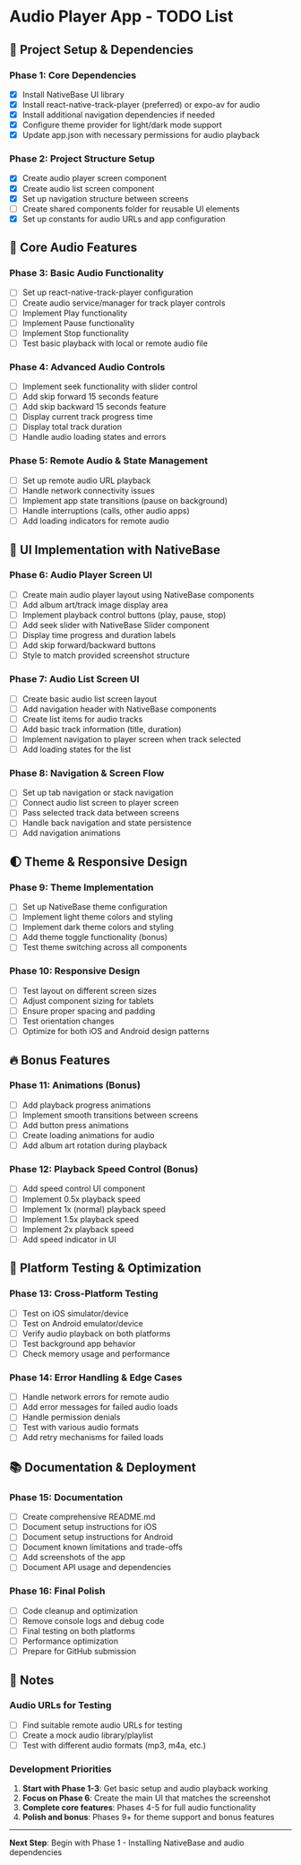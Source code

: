 # Audio Player App - TODO List

## 🚀 Project Setup & Dependencies

### Phase 1: Core Dependencies

- [x] Install NativeBase UI library
- [x] Install react-native-track-player (preferred) or expo-av for audio
- [x] Install additional navigation dependencies if needed
- [x] Configure theme provider for light/dark mode support
- [x] Update app.json with necessary permissions for audio playback

### Phase 2: Project Structure Setup

- [x] Create audio player screen component
- [x] Create audio list screen component
- [x] Set up navigation structure between screens
- [ ] Create shared components folder for reusable UI elements
- [x] Set up constants for audio URLs and app configuration

## 🎵 Core Audio Features

### Phase 3: Basic Audio Functionality

- [ ] Set up react-native-track-player configuration
- [ ] Create audio service/manager for track player controls
- [ ] Implement Play functionality
- [ ] Implement Pause functionality
- [ ] Implement Stop functionality
- [ ] Test basic playback with local or remote audio file

### Phase 4: Advanced Audio Controls

- [ ] Implement seek functionality with slider control
- [ ] Add skip forward 15 seconds feature
- [ ] Add skip backward 15 seconds feature
- [ ] Display current track progress time
- [ ] Display total track duration
- [ ] Handle audio loading states and errors

### Phase 5: Remote Audio & State Management

- [ ] Set up remote audio URL playback
- [ ] Handle network connectivity issues
- [ ] Implement app state transitions (pause on background)
- [ ] Handle interruptions (calls, other audio apps)
- [ ] Add loading indicators for remote audio

## 🎨 UI Implementation with NativeBase

### Phase 6: Audio Player Screen UI

- [ ] Create main audio player layout using NativeBase components
- [ ] Add album art/track image display area
- [ ] Implement playback control buttons (play, pause, stop)
- [ ] Add seek slider with NativeBase Slider component
- [ ] Display time progress and duration labels
- [ ] Add skip forward/backward buttons
- [ ] Style to match provided screenshot structure

### Phase 7: Audio List Screen UI

- [ ] Create basic audio list screen layout
- [ ] Add navigation header with NativeBase components
- [ ] Create list items for audio tracks
- [ ] Add basic track information (title, duration)
- [ ] Implement navigation to player screen when track selected
- [ ] Add loading states for the list

### Phase 8: Navigation & Screen Flow

- [ ] Set up tab navigation or stack navigation
- [ ] Connect audio list screen to player screen
- [ ] Pass selected track data between screens
- [ ] Handle back navigation and state persistence
- [ ] Add navigation animations

## 🌓 Theme & Responsive Design

### Phase 9: Theme Implementation

- [ ] Set up NativeBase theme configuration
- [ ] Implement light theme colors and styling
- [ ] Implement dark theme colors and styling
- [ ] Add theme toggle functionality (bonus)
- [ ] Test theme switching across all components

### Phase 10: Responsive Design

- [ ] Test layout on different screen sizes
- [ ] Adjust component sizing for tablets
- [ ] Ensure proper spacing and padding
- [ ] Test orientation changes
- [ ] Optimize for both iOS and Android design patterns

## 🔥 Bonus Features

### Phase 11: Animations (Bonus)

- [ ] Add playback progress animations
- [ ] Implement smooth transitions between screens
- [ ] Add button press animations
- [ ] Create loading animations for audio
- [ ] Add album art rotation during playback

### Phase 12: Playback Speed Control (Bonus)

- [ ] Add speed control UI component
- [ ] Implement 0.5x playback speed
- [ ] Implement 1x (normal) playback speed
- [ ] Implement 1.5x playback speed
- [ ] Implement 2x playback speed
- [ ] Add speed indicator in UI

## 📱 Platform Testing & Optimization

### Phase 13: Cross-Platform Testing

- [ ] Test on iOS simulator/device
- [ ] Test on Android emulator/device
- [ ] Verify audio playback on both platforms
- [ ] Test background app behavior
- [ ] Check memory usage and performance

### Phase 14: Error Handling & Edge Cases

- [ ] Handle network errors for remote audio
- [ ] Add error messages for failed audio loads
- [ ] Handle permission denials
- [ ] Test with various audio formats
- [ ] Add retry mechanisms for failed loads

## 📚 Documentation & Deployment

### Phase 15: Documentation

- [ ] Create comprehensive README.md
- [ ] Document setup instructions for iOS
- [ ] Document setup instructions for Android
- [ ] Document known limitations and trade-offs
- [ ] Add screenshots of the app
- [ ] Document API usage and dependencies

### Phase 16: Final Polish

- [ ] Code cleanup and optimization
- [ ] Remove console logs and debug code
- [ ] Final testing on both platforms
- [ ] Performance optimization
- [ ] Prepare for GitHub submission

## 📝 Notes

### Audio URLs for Testing

- [ ] Find suitable remote audio URLs for testing
- [ ] Create a mock audio library/playlist
- [ ] Test with different audio formats (mp3, m4a, etc.)

### Development Priorities

1. **Start with Phase 1-3**: Get basic setup and audio playback working
2. **Focus on Phase 6**: Create the main UI that matches the screenshot
3. **Complete core features**: Phases 4-5 for full audio functionality
4. **Polish and bonus**: Phases 9+ for theme support and bonus features

---

**Next Step**: Begin with Phase 1 - Installing NativeBase and audio dependencies
